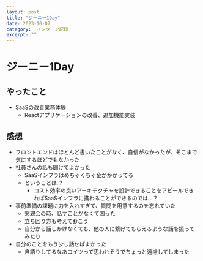 ```yaml
---
layout: post
title: "ジーニー1Day"
date: 2023-10-07
category:  インターン記録
excerpt: ""
---
```

# ジーニー1Day

## やったこと
- SaaSの改善業務体験
  - Reactアプリケーションの改善、追加機能実装

## 感想
- フロントエンドはほとんど書いたことがなく、自信がなかったが、そこまで気にするほどでもなかった
- 社員さんの話も聞けてよかった
  - SaaSインフラはめちゃくちゃ金がかかってる
  - ということは..?
    - コスト効率の良いアーキテクチャを設計できることをアピールできればSaaSインフラに携わることができるのでは...？
- 事前準備の課題に力を入れすぎて、質問を用意するのを忘れていた
  - 懇親会の時、話すことがなくて困った
  - 立ち回り方も考えておこう
  - 自分から話しかけなくても、他の人に繋げてもらえるような話を振ってみたり
- 自分のことをもう少し話せばよかった
  - 自語りしてるなあコイツって思われそうでちょっと遠慮してしまった

